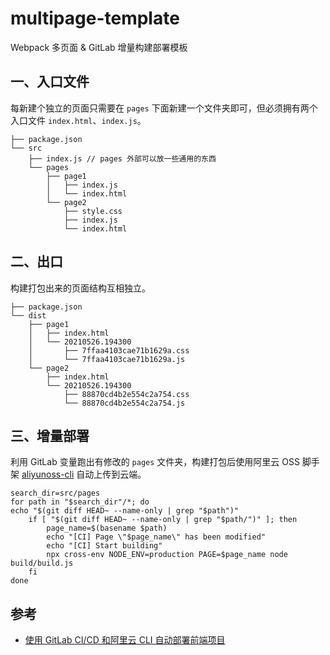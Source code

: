 # multipage-template

Webpack 多页面 & GitLab 增量构建部署模板

## 一、入口文件

每新建个独立的页面只需要在 `pages` 下面新建一个文件夹即可，但必须拥有两个入口文件 `index.html`、`index.js`。

```
├── package.json
└── src
    ├── index.js // pages 外部可以放一些通用的东西
    └── pages
        ├── page1
        │   ├── index.js
        │   └── index.html
        └── page2
            ├── style.css
            ├── index.js
            └── index.html
```

## 二、出口

构建打包出来的页面结构互相独立。

```
├── package.json
└── dist
    ├── page1
    │   ├── index.html
    │   └── 20210526.194300
    │       ├── 7ffaa4103cae71b1629a.css
    │       └── 7ffaa4103cae71b1629a.js
    └── page2
        ├── index.html
        └── 20210526.194300
            ├── 88870cd4b2e554c2a754.css
            └── 88870cd4b2e554c2a754.js
```

## 三、增量部署

利用 GitLab 变量跑出有修改的 `pages` 文件夹，构建打包后使用阿里云 OSS 脚手架 [aliyunoss-cli](https://github.com/mazeyqian/aliyunoss-cli) 自动上传到云端。

```
search_dir=src/pages
for path in "$search_dir"/*; do
echo "$(git diff HEAD~ --name-only | grep "$path")"
    if [ "$(git diff HEAD~ --name-only | grep "$path/")" ]; then
        page_name=$(basename $path)
        echo "[CI] Page \"$page_name\" has been modified"
        echo "[CI] Start building"
        npx cross-env NODE_ENV=production PAGE=$page_name node build/build.js
    fi
done
```

## 参考

- [使用 GitLab CI/CD 和阿里云 CLI 自动部署前端项目](https://blog.mazey.net/1695.html)